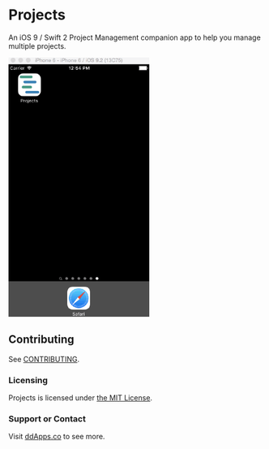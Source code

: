 # Projects
An iOS 9 / Swift 2 Project Management companion app to help you manage multiple projects.

![](art/screenshot/Projects05.gif?raw=true)

## Contributing
See [CONTRIBUTING](CONTRIBUTING.md).

### Licensing
Projects is licensed under [the MIT License](LICENSE).

### Support or Contact
Visit [ddApps.co](http://ddapps.co) to see more.